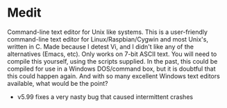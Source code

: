 # Medit
Command-line text editor for Unix like systems.
This is a user-friendly command-line text editor for Linux/Raspbian/Cygwin and most Unix's, written in C.
Made because I detest Vi, and I didn't like any of the alternatives (Emacs, etc).
Only works on 7-bit ASCII text.
You will need to compile this yourself, using the scripts supplied.
In the past, this could be compiled for use in a Windows DOS/command box, but it is doubtful that this could happen again.
And with so many excellent Windows text editors available, what would be the point?

- v5.99 fixes a very nasty bug that caused intermittent crashes
